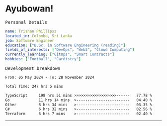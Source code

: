 # Ayubowan!

<samp>Personal Details</samp>

```yaml
name: Trishan Phillipsz
located_in: Colombo, Sri Lanka
job: Software Engineer
education: ["B.Sc. in Software Engineering (reading)"]
fields_of_interests: ["DevOps", "Web3", "Cloud Computing"]
currently_learning: ["GitOps", "Smart Contracts"]
hobbies: ["Football", "Cardistry"]
```

<samp>Development breakdown</samp>

<!--START_SECTION:waka-->

```txt
From: 05 May 2024 - To: 28 November 2024

Total Time: 247 hrs 5 mins

TypeScript     198 hrs 51 mins >>>>>>>>>>>>>>>>>>>------   77.78 %
Go             11 hrs 14 mins  >------------------------   04.40 %
Other          8 hrs 34 mins   >------------------------   03.35 %
C#             6 hrs 32 mins   >------------------------   02.56 %
Terraform      6 hrs 7 mins    >------------------------   02.40 %
```

<!--END_SECTION:waka-->

---
